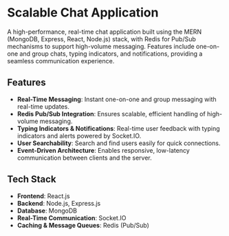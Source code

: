 # Scalable Chat Application

A high-performance, real-time chat application built using the MERN (MongoDB, Express, React, Node.js) stack, with Redis for Pub/Sub mechanisms to support high-volume messaging. Features include one-on-one and group chats, typing indicators, and notifications, providing a seamless communication experience.

## Features

- **Real-Time Messaging**: Instant one-on-one and group messaging with real-time updates.
- **Redis Pub/Sub Integration**: Ensures scalable, efficient handling of high-volume messaging.
- **Typing Indicators & Notifications**: Real-time user feedback with typing indicators and alerts powered by Socket.IO.
- **User Searchability**: Search and find users easily for quick connections.
- **Event-Driven Architecture**: Enables responsive, low-latency communication between clients and the server.

## Tech Stack

- **Frontend**: React.js
- **Backend**: Node.js, Express.js
- **Database**: MongoDB
- **Real-Time Communication**: Socket.IO
- **Caching & Message Queues**: Redis (Pub/Sub)

